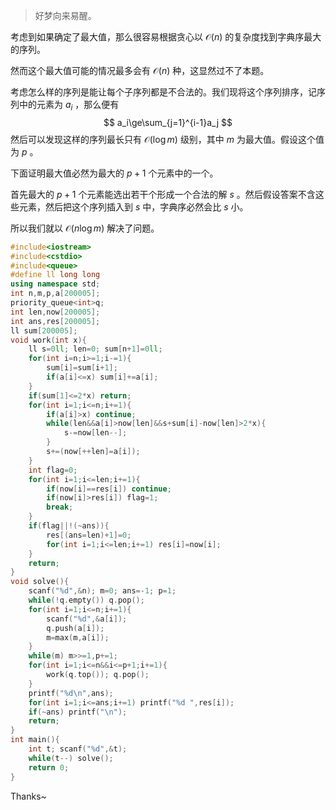 > 好梦向来易醒。

考虑到如果确定了最大值，那么很容易根据贪心以 $\mathcal O(n)$ 的复杂度找到字典序最大的序列。

然而这个最大值可能的情况最多会有 $\mathcal O(n)$ 种，这显然过不了本题。

考虑怎么样的序列是能让每个子序列都是不合法的。我们现将这个序列排序，记序列中的元素为 $a_i$ ，那么便有
$$
a_i\ge\sum_{j=1}^{i-1}a_j
$$
然后可以发现这样的序列最长只有 $\mathcal O(\log m)$ 级别，其中 $m$ 为最大值。假设这个值为 $p$ 。

下面证明最大值必然为最大的 $p+1$ 个元素中的一个。

首先最大的 $p+1$ 个元素能选出若干个形成一个合法的解 $s$ 。然后假设答案不含这些元素，然后把这个序列插入到 $s$ 中，字典序必然会比 $s$ 小。

所以我们就以  $\mathcal O(n\log m)$ 解决了问题。

```cpp
#include<iostream>
#include<cstdio>
#include<queue>
#define ll long long
using namespace std;
int n,m,p,a[200005];
priority_queue<int>q;
int len,now[200005];
int ans,res[200005];
ll sum[200005];
void work(int x){
	ll s=0ll; len=0; sum[n+1]=0ll;
	for(int i=n;i>=1;i-=1){
		sum[i]=sum[i+1];
		if(a[i]<=x) sum[i]+=a[i];
	}
	if(sum[1]<=2*x) return;
	for(int i=1;i<=n;i+=1){
		if(a[i]>x) continue;
		while(len&&a[i]>now[len]&&s+sum[i]-now[len]>2*x){
			s-=now[len--];
		}
		s+=(now[++len]=a[i]);
	}
	int flag=0;
	for(int i=1;i<=len;i+=1){
		if(now[i]==res[i]) continue;
		if(now[i]>res[i]) flag=1;
		break;
	}
	if(flag||!(~ans)){
		res[(ans=len)+1]=0;
		for(int i=1;i<=len;i+=1) res[i]=now[i];
	}
	return;
}
void solve(){
	scanf("%d",&n); m=0; ans=-1; p=1;
	while(!q.empty()) q.pop();
	for(int i=1;i<=n;i+=1){
		scanf("%d",&a[i]);
		q.push(a[i]);
		m=max(m,a[i]);
	}
	while(m) m>>=1,p+=1;
	for(int i=1;i<=n&&i<=p+1;i+=1){
		work(q.top()); q.pop();
	}
	printf("%d\n",ans);
	for(int i=1;i<=ans;i+=1) printf("%d ",res[i]);
	if(~ans) printf("\n");
	return;
}
int main(){
	int t; scanf("%d",&t);
	while(t--) solve();
	return 0;
}
```

Thanks~